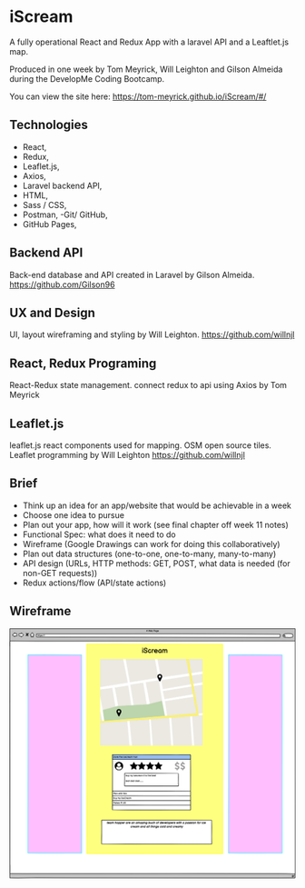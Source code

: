 
# iScream
A fully operational React and Redux App with a laravel API and a Leaftlet.js map.

Produced in one week by Tom Meyrick, Will Leighton and Gilson Almeida during the DevelopMe Coding Bootcamp. 

You can view the site here: 
https://tom-meyrick.github.io/iScream/#/

## Technologies
- React,
- Redux,
- Leaflet.js,
- Axios,
- Laravel backend API,
- HTML,
- Sass / CSS,
- Postman,
-Git/ GitHub,
- GitHub Pages,

## Backend API

Back-end database and API created in Laravel by Gilson Almeida.
https://github.com/Gilson96

## UX and Design

UI, layout wireframing and styling by Will Leighton.
https://github.com/willnjl

## React, Redux Programing
React-Redux state management. connect redux to api using Axios by Tom Meyrick

## Leaflet.js
leaflet.js react components used for mapping. OSM open source tiles. Leaflet programming by Will Leighton
https://github.com/willnjl

## Brief

* Think up an idea for an app/website that would be achievable in a week
* Choose one idea to pursue
* Plan out your app, how will it work (see final chapter off week 11 notes)
* Functional Spec: what does it need to do
* Wireframe (Google Drawings can work for doing this collaboratively)
* Plan out data structures (one-to-one, one-to-many, many-to-many)
* API design (URLs, HTTP methods: GET, POST, what data is needed (for non-GET requests))
* Redux actions/flow (API/state actions)

## Wireframe

![Wireframe](https://github.com/tom-meyrick/iScream/blob/master/src/assets/Wireframe.png?raw=true)
